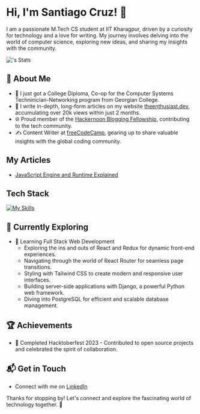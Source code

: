 # Hi, I'm Santiago Cruz! 👋

I am a passionate M.Tech CS student at IIT Kharagpur, driven by a curiosity for technology and a love for writing. My journey involves delving into the world of computer science, exploring new ideas, and sharing my insights with the community.

![<santiago-cruzlopez>'s Stats](https://github-readme-stats.vercel.app/api?username=<santiago-cruzlopez>&theme=vue-dark&show_icons=true&hide_border=true&count_private=true)

## 🚀 About Me

- 🔭 I just got a College Diploma, Co-op for the Computer Systems Techninician-Networking program from Georgian College.
- 📝 I write in-depth, long-form articles on my website [theenthusiast.dev](https://theenthusiast.dev), accumulating over 20k views within just 2 months.
- 🌐 Proud member of the [Hackernoon Blogging Fellowship](https://hackernoon.com/), contributing to the tech community.
- ✍️ Content Writer at [freeCodeCamp](https://www.freecodecamp.org/), gearing up to share valuable insights with the global coding community.

## My Articles
- [JavaScript Engine and Runtime Explained](https://www.freecodecamp.org/news/javascript-engine-and-runtime-explained/)


## Tech Stack
[![My Skills](https://skillicons.dev/icons?i=js,html,css,wasm)](https://skillicons.dev)

## 🌱 Currently Exploring

- 🚀 Learning Full Stack Web Development
  - Exploring the ins and outs of React and Redux for dynamic front-end experiences.
  - Navigating through the world of React Router for seamless page transitions.
  - Styling with Tailwind CSS to create modern and responsive user interfaces.
  - Building server-side applications with Django, a powerful Python web framework.
  - Diving into PostgreSQL for efficient and scalable database management.

 ## 🏆 Achievements

- 🌟 Completed Hacktoberfest 2023 - Contributed to open source projects and celebrated the spirit of collaboration.


## 📬 Get in Touch

- Connect with me on [LinkedIn](https://www.linkedin.com/in/santi-cruz/)

Thanks for stopping by! Let's connect and explore the fascinating world of technology together. 🚀

<!--

Here are some ideas to get you started:

- 🔭 I’m currently working on Algorithmic Trading Bots (Expert Advisors) using MT4
- 🌱 I’m currently learning Python for EA using MT4
- 👯 I’m looking to collaborate on Algorithmic Trading and automation tools for Windows/Linux Administration.
- 📫 How to reach me: https://www.linkedin.com/in/santi-cruz/
-->

